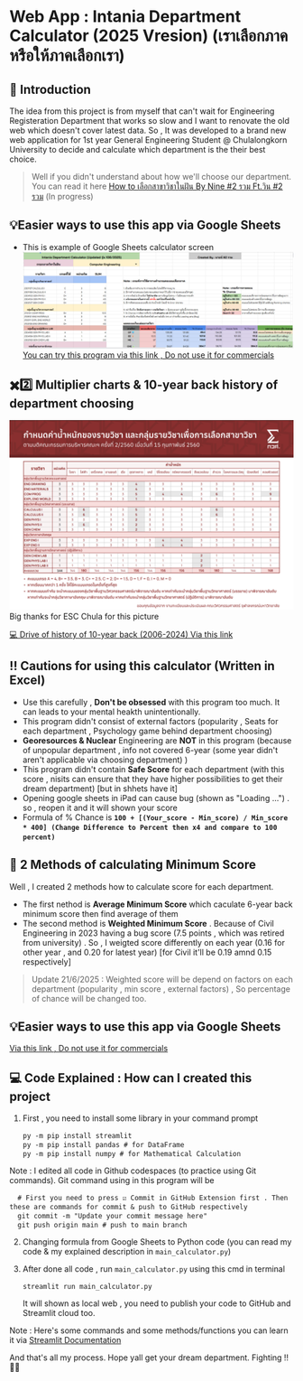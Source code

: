 # Web App : Intania Department Calculator (2025 Vresion) (เราเลือกภาค หรือให้ภาคเลือกเรา)

## 🧮 Introduction
The idea from this project is from myself that can't wait for Engineering Registeration Department that works so slow and I want to renovate the old web which doesn't cover latest data.
So , It was developed to a brand new web application for 1st year General Engineering Student @ Chulalongkorn University to decide and calculate which department is the their best choice.
> Well if you didn't understand about how we'll choose our department. You can read it here [How to เลือกสาขาวิชาในฝัน By Nine #2 รวม Ft.วิน #2 รวม](https://www.canva.com/design/DAGrAdyzMJE/nLnY6-VaIXCXFQC1ts7e1A/edit?utm_content=DAGrAdyzMJE&utm_campaign=designshare&utm_medium=link2&utm_source=sharebutton) (In progress)

## 💡Easier ways to use this app via Google Sheets
- This is example of Google Sheets calculator screen
![Example of Google Sheets calculator](https://github.com/NuBFightForCP51Again/Intania_Department_Calculator/blob/main/Intania%20Department%20Calculator%20Example%20Sheets.jpg)
[You can try this program via this link , Do not use it for commercials](https://docs.google.com/spreadsheets/d/1vxl09wGhZNzD7PMFiAnqD_VPttb0QYFxf6-nfpaY2iY/edit?gid=922121716#gid=922121716)

## ✖️2️⃣ Multiplier charts & 10-year back history of department choosing
![Multiplier Chart](https://github.com/NuBFightForCP51Again/Intania_Department_Calculator/blob/main/Multiplier%20Intania%20Department.jpg) Big thanks for ESC Chula for this picture

[💻 Drive of history of 10-year back (2006-2024) Via this link](https://drive.google.com/drive/folders/1txEBUvLlHcWB706bdATHjrJsf_BAV-vm?usp=sharing)

## ‼️ Cautions for using this calculator (Written in Excel)
- Use this carefully , **Don't be obsessed** with this program too much. It can leads to your mental heakth unintentionally.
- This program didn't consist of external factors (popularity , Seats for each department , Psychology game behind department choosing)
- **Georesources & Nuclear** Engineering are **NOT** in this program (because of unpopular department , info not covered 6-year (some year didn't aren't applicable via choosing department) )
- This program didn't contain **Safe Score** for each department (with this score , nisits can ensure that they have higher possibilities to get their dream department) [but in shhets have it]
- Opening google sheets in iPad can cause bug (shown as "Loading ...") . so , reopen it and it will shown your score
- Formula of % Chance is **`100 + [(Your_score - Min_score) / Min_score * 400] (Change Difference to Percent then x4 and compare to 100 percent)`**

## 🔎 2 Methods of calculating **Minimum Score**
Well , I created 2 methods how to calculate score for each department.
  - The first nethod is **Average Minimum Score** which caculate 6-year back minimum score then find average of them
  - The second method is **Weighted Minimum Score** . Because of Civil Engineering in 2023 having a bug score (7.5 points , which was retired from university) . So , I weigted score differently on each year (0.16 for other year , and 0.20 for latest year) [for Civil it'll be 0.19 amnd 0.15 respectively]
  > Update 21/6/2025 : Weighted score will be depend on factors on each department (popularity , min score , external factors) , So percentage of chance will be changed too.

## 💡Easier ways to use this app via Google Sheets
[Via this link , Do not use it for commercials](https://docs.google.com/spreadsheets/d/1vxl09wGhZNzD7PMFiAnqD_VPttb0QYFxf6-nfpaY2iY/edit?gid=922121716#gid=922121716)

## 💻 Code Explained : How can I created this project
1. First , you need to install some library in your command prompt

   ```
   py -m pip install streamlit
   py -m pip install pandas # for DataFrame
   py -m pip install numpy # for Mathematical Calculation
   ```

  Note : I edited all code in Github codespaces (to practice using Git commands). Git command using in this program will be
  
  ```
    # First you need to press ☑️ Commit in GitHub Extension first . Then these are commands for commit & push to GitHub respectively
    git commit -m "Update your commit message here"
    git push origin main # push to main branch
  ```
    
2. Changing formula from Google Sheets to Python code (you can read my code & my explained description in `main_calculator.py`)
   
3. After done all code , run `main_calculator.py` using this cmd in terminal
      ```
      streamlit run main_calculator.py
      ```
   It will shown as local web , you need to publish your code to GitHub and Streamlit cloud too.

Note : Here's some commands and some methods/functions you can learn it via [Streamlit Documentation](https://docs.streamlit.io/)

And that's all my process. Hope yall get your dream department. Fighting !! 🫡🦾
